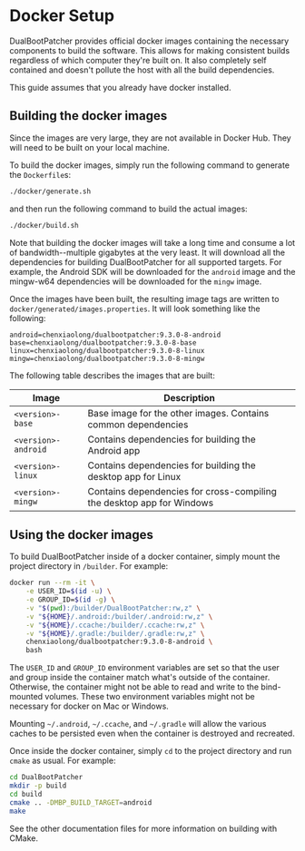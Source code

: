 # Docker Setup

DualBootPatcher provides official docker images containing the necessary components to build the software. This allows for making consistent builds regardless of which computer they're built on. It also completely self contained and doesn't pollute the host with all the build dependencies.

This guide assumes that you already have docker installed.


## Building the docker images

Since the images are very large, they are not available in Docker Hub. They will need to be built on your local machine.

To build the docker images, simply run the following command to generate the `Dockerfile`s:

```sh
./docker/generate.sh
```

and then run the following command to build the actual images:

```sh
./docker/build.sh
```

Note that building the docker images will take a long time and consume a lot of bandwidth--multiple gigabytes at the very least. It will download all the dependencies for building DualBootPatcher for all supported targets. For example, the Android SDK will be downloaded for the `android` image and the mingw-w64 dependencies will be downloaded for the `mingw` image.

Once the images have been built, the resulting image tags are written to `docker/generated/images.properties`. It will look something like the following:

```dosini
android=chenxiaolong/dualbootpatcher:9.3.0-8-android
base=chenxiaolong/dualbootpatcher:9.3.0-8-base
linux=chenxiaolong/dualbootpatcher:9.3.0-8-linux
mingw=chenxiaolong/dualbootpatcher:9.3.0-8-mingw
```

The following table describes the images that are built:

| Image               | Description                                                           |
|---------------------|-----------------------------------------------------------------------|
| `<version>-base`    | Base image for the other images. Contains common dependencies         |
| `<version>-android` | Contains dependencies for building the Android app                    |
| `<version>-linux`   | Contains dependencies for building the desktop app for Linux          |
| `<version>-mingw`   | Contains dependencies for cross-compiling the desktop app for Windows |


## Using the docker images

To build DualBootPatcher inside of a docker container, simply mount the project directory in `/builder`. For example:

```sh
docker run --rm -it \
    -e USER_ID=$(id -u) \
    -e GROUP_ID=$(id -g) \
    -v "$(pwd):/builder/DualBootPatcher:rw,z" \
    -v "${HOME}/.android:/builder/.android:rw,z" \
    -v "${HOME}/.ccache:/builder/.ccache:rw,z" \
    -v "${HOME}/.gradle:/builder/.gradle:rw,z" \
    chenxiaolong/dualbootpatcher:9.3.0-8-android \
    bash
```

The `USER_ID` and `GROUP_ID` environment variables are set so that the user and group inside the container match what's outside of the container. Otherwise, the container might not be able to read and write to the bind-mounted volumes. These two environment variables might not be necessary for docker on Mac or Windows.

Mounting `~/.android`, `~/.ccache`, and `~/.gradle` will allow the various caches to be persisted even when the container is destroyed and recreated.

Once inside the docker container, simply `cd` to the project directory and run `cmake` as usual. For example:

```sh
cd DualBootPatcher
mkdir -p build
cd build
cmake .. -DMBP_BUILD_TARGET=android
make
```

See the other documentation files for more information on building with CMake.
